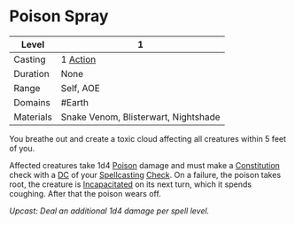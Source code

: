 # Poison Spray

| Level     | 1                                                  |
| --------- | -------------------------------------------------- |
| Casting   | 1 [Action](../../../../Game%20Structure/Action.md) |
| Duration  | None                                               |
| Range     | Self, AOE                                          |
| Domains   | #Earth                                             |
| Materials | Snake Venom, Blisterwart, Nightshade               |

You breathe out and create a toxic cloud affecting all creatures within 5 feet of you. 

Affected creatures take 1d4 [Poison](../../../../Damage%20Types/Fire.md) damage and must make a [Constitution](../../../../Player%20Character%20Components/Chosen%20Statistics/Constitution.md) check with a [DC](../../../../Game%20Structure/DC.md) of your [Spellcasting](../../../Casting%20Spells.md) [Check](../../../../Game%20Structure/Check.md). On a failure, the poison takes root, the creature is [Incapacitated](../../../../Conditions/Incapacitated.md) on its next turn, which it spends coughing. After that the poison wears off.

*Upcast: Deal an additional 1d4 damage per spell level.*
